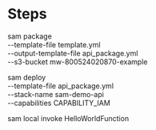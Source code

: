 # Steps

sam package \
  --template-file template.yml \
  --output-template-file api_package.yml \
  --s3-bucket mw-800524020870-example

sam deploy \
  --template-file api_package.yml \
  --stack-name sam-demo-api \
  --capabilities CAPABILITY_IAM

sam local invoke HelloWorldFunction
